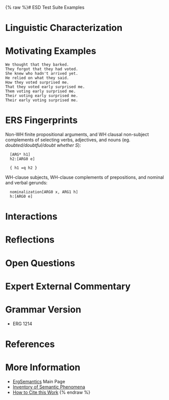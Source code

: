 {% raw %}# ESD Test Suite Examples

# Linguistic Characterization

# Motivating Examples

    We thought that they barked.
    They forgot that they had voted.
    She knew who hadn't arrived yet.
    He relied on what they said.
    How they voted surprised me.
    That they voted early surprised me.
    Them voting early surprised me.
    Their voting early surprised me.
    Their early voting surprised me.

# ERS Fingerprints

Non-WH finite propositional arguments, and WH clausal non-subject
complements of selecting verbs, adjectives, and nouns (eg.
*doubted/doubtful/doubt whether S*):

      [ARG* h1]
      h2:[ARG0 e]
    
      { h1 =q h2 }

WH-clause subjects, WH-clause complements of prepositions, and nominal
and verbal gerunds:

      nominalization[ARG0 x, ARG1 h]
      h:[ARG0 e]

# Interactions

# Reflections

# Open Questions

# Expert External Commentary

# Grammar Version

- ERG 1214

# References

# More Information

- [ErgSemantics](ErgSemantics) Main Page
- [Inventory of Semantic Phenomena](ErgSemantics_Inventory)
- [How to Cite this Work](ErgSemantics_HowToCite)
{% endraw %}